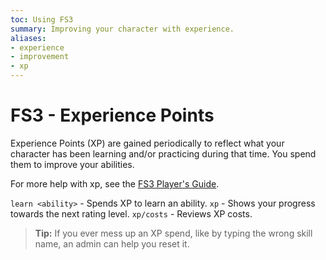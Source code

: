 ```yaml
---
toc: Using FS3
summary: Improving your character with experience.
aliases:
- experience
- improvement
- xp
---
```

# FS3 - Experience Points

Experience Points (XP) are gained periodically to reflect what your character has been learning and/or practicing during that time.  You spend them to improve your abilities.  

For more help with xp, see the [FS3 Player's Guide](http://aresmush.com/fs3/fs3-3/experience.html).

`learn <ability>` - Spends XP to learn an ability.
`xp` - Shows your progress towards the next rating level.
`xp/costs` - Reviews XP costs.

> **Tip:** If you ever mess up an XP spend, like by typing the wrong skill name, an admin can help you reset it.

